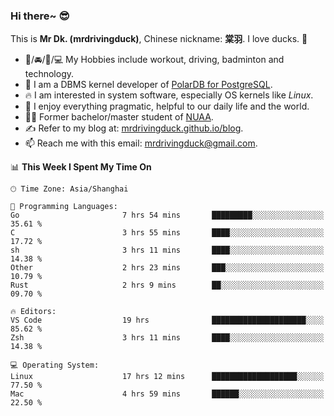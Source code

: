 ### Hi there~ 😎

This is **Mr Dk. (mrdrivingduck)**, Chinese nickname: **棠羽**. I love ducks. 🦆

- 💪/🚘/🏸/💻 My Hobbies include workout, driving, badminton and technology.
- 🍊 I am a DBMS kernel developer of [PolarDB for PostgreSQL](https://github.com/ApsaraDB/PolarDB-for-PostgreSQL).
- 🔥 I am interested in system software, especially OS kernels like *Linux*.
- 🔧 I enjoy everything pragmatic, helpful to our daily life and the world.
- 👨‍🎓 Former bachelor/master student of [NUAA](https://en.wikipedia.org/wiki/Nanjing_University_of_Aeronautics_and_Astronautics).
- ✍ Refer to my blog at: [mrdrivingduck.github.io/blog](https://mrdrivingduck.github.io/blog/).
- 📫 Reach me with this email: [mrdrivingduck@gmail.com](mailto:mrdrivingduck@gmail.com).

<!--START_SECTION:waka-->
📊 **This Week I Spent My Time On** 

```text
🕑︎ Time Zone: Asia/Shanghai

💬 Programming Languages: 
Go                       7 hrs 54 mins       █████████░░░░░░░░░░░░░░░░   35.61 % 
C                        3 hrs 55 mins       ████░░░░░░░░░░░░░░░░░░░░░   17.72 % 
sh                       3 hrs 11 mins       ████░░░░░░░░░░░░░░░░░░░░░   14.38 % 
Other                    2 hrs 23 mins       ███░░░░░░░░░░░░░░░░░░░░░░   10.79 % 
Rust                     2 hrs 9 mins        ██░░░░░░░░░░░░░░░░░░░░░░░   09.70 % 

🔥 Editors: 
VS Code                  19 hrs              █████████████████████░░░░   85.62 % 
Zsh                      3 hrs 11 mins       ████░░░░░░░░░░░░░░░░░░░░░   14.38 % 

💻 Operating System: 
Linux                    17 hrs 12 mins      ███████████████████░░░░░░   77.50 % 
Mac                      4 hrs 59 mins       ██████░░░░░░░░░░░░░░░░░░░   22.50 % 
```


<!--END_SECTION:waka-->

<!-- ![Mr Dk.'s GitHub Stats](https://github-readme-stats.vercel.app/api?username=mrdrivingduck&count_private&show_icons=true&theme=buefy) -->

<!-- ![Most Used Languages](https://github-readme-stats.vercel.app/api/top-langs/?username=mrdrivingduck&exclude_repo=mips32-CPU,snort-tcp-socket&theme=buefy&layout=compact&langs_count=10) -->


<!--
**mrdrivingduck/mrdrivingduck** is a ✨ _special_ ✨ repository because its `README.md` (this file) appears on your GitHub profile.

Here are some ideas to get you started:

- 🔭 I’m currently working on ...
- 🌱 I’m currently learning ...
- 👯 I’m looking to collaborate on ...
- 🤔 I’m looking for help with ...
- 💬 Ask me about ...
- 📫 How to reach me: ...
- 😄 Pronouns: ...
- ⚡ Fun fact: ...
-->
